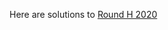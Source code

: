 Here are solutions to [Round H 2020](https://codingcompetitions.withgoogle.com/kickstart/round/000000000019ff49)
